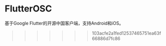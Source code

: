 # FlutterOSC
基于Google Flutter的开源中国客户端，支持Android和iOS。
>>>>>>> 103acfe2a1fed12537465751ea63f66886d7fc86
